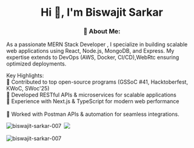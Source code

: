  

<h1 align="center">Hi 👋, I'm Biswajit Sarkar </h1> 
<h3 align="center" >💫 About Me:   </h3>
<p> As a passionate MERN Stack Developer , I specialize in building scalable web applications using React, Node.js, MongoDB, and Express. My expertise extends to DevOps (AWS, Docker, CI/CD),WebRtc ensuring optimized deployments. <br/>
 
Key Highlights:  <br/>
🔹 Contributed to top open-source programs (GSSoC #41, Hacktoberfest, KWoC, SWoc'25) <br/>
🔹 Developed RESTful APIs & microservices for scalable applications <br/>
🔹 Experience with Next.js & TypeScript for modern web performance <br/>  
🔹 Worked with Postman APIs & automation for seamless integrations.</p>

  
 
 
 

<p><img align="left" src="https://github-readme-stats.vercel.app/api/top-langs?username=biswajit-sarkar-007&show_icons=true&locale=en&layout=compact" alt="biswajit-sarkar-007" /></p>

<p>&nbsp;<img src="https://github-readme-stats.vercel.app/api?username=biswajit-sarkar-007&show_icons=true&show=reviews,prs_merged,prs_merged_percentage&theme=dark" /> </p>

<p><img align="center" src="https://github-readme-streak-stats.herokuapp.com/?user=biswajit-sarkar-007&" alt="biswajit-sarkar-007"   /></p>
